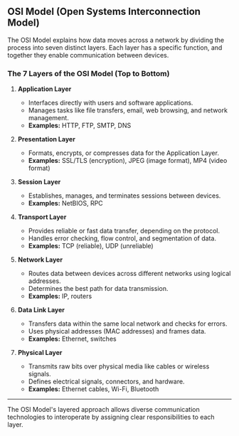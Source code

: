 ## OSI Model (Open Systems Interconnection Model)

The OSI Model explains how data moves across a network by dividing the process into seven distinct layers. Each layer has a specific function, and together they enable communication between devices.

### The 7 Layers of the OSI Model (Top to Bottom)

1. **Application Layer**

   - Interfaces directly with users and software applications.
   - Manages tasks like file transfers, email, web browsing, and network management.
   - **Examples:** HTTP, FTP, SMTP, DNS

2. **Presentation Layer**

   - Formats, encrypts, or compresses data for the Application Layer.
   - **Examples:** SSL/TLS (encryption), JPEG (image format), MP4 (video format)

3. **Session Layer**

   - Establishes, manages, and terminates sessions between devices.
   - **Examples:** NetBIOS, RPC

4. **Transport Layer**

   - Provides reliable or fast data transfer, depending on the protocol.
   - Handles error checking, flow control, and segmentation of data.
   - **Examples:** TCP (reliable), UDP (unreliable)

5. **Network Layer**

   - Routes data between devices across different networks using logical addresses.
   - Determines the best path for data transmission.
   - **Examples:** IP, routers

6. **Data Link Layer**

   - Transfers data within the same local network and checks for errors.
   - Uses physical addresses (MAC addresses) and frames data.
   - **Examples:** Ethernet, switches

7. **Physical Layer**
   - Transmits raw bits over physical media like cables or wireless signals.
   - Defines electrical signals, connectors, and hardware.
   - **Examples:** Ethernet cables, Wi-Fi, Bluetooth

---

The OSI Model's layered approach allows diverse communication technologies to interoperate by assigning clear responsibilities to each layer.
